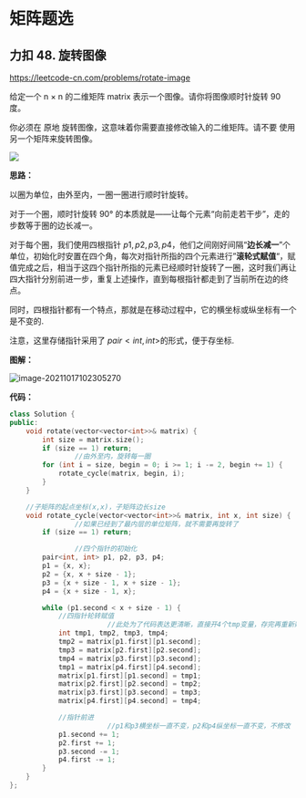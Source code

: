 # 矩阵题选

## 力扣 48. 旋转图像

https://leetcode-cn.com/problems/rotate-image

给定一个 n × n 的二维矩阵 matrix 表示一个图像。请你将图像顺时针旋转 90 度。

你必须在 原地 旋转图像，这意味着你需要直接修改输入的二维矩阵。请不要 使用另一个矩阵来旋转图像。

![](https://cjpark-1304138896.cos.ap-guangzhou.myqcloud.com/note_img/20211017102249.png)

**思路：**

以圈为单位，由外至内，一圈一圈进行顺时针旋转。

对于一个圈，顺时针旋转 90° 的本质就是——让每个元素“向前走若干步”，走的步数等于圈的边长减一。

对于每个圈，我们使用四根指针 $p1,p2,p3,p4$，他们之间刚好间隔“**边长减一**”个单位，初始化时安置在四个角，每次对指针所指的四个元素进行”**滚轮式赋值**“，赋值完成之后，相当于这四个指针所指的元素已经顺时针旋转了一圈，这时我们再让四大指针分别前进一步，重复上述操作，直到每根指针都走到了当前所在边的终点。

同时，四根指针都有一个特点，那就是在移动过程中，它的横坐标或纵坐标有一个是不变的.

注意，这里存储指针采用了 $pair<int,int>$的形式，便于存坐标.

**图解：**

![image-20211017102305270](C:/Users/Techn/AppData/Roaming/Typora/typora-user-images/image-20211017102305270.png)

**代码：**

```cpp
class Solution {
public:
    void rotate(vector<vector<int>>& matrix) {
        int size = matrix.size();
        if (size == 1) return;
				//由外至内，旋转每一圈
        for (int i = size, begin = 0; i >= 1; i -= 2, begin += 1) {
            rotate_cycle(matrix, begin, i);
        }
    }

    //子矩阵的起点坐标(x,x)，子矩阵边长size
    void rotate_cycle(vector<vector<int>>& matrix, int x, int size) {
				//如果已经到了最内层的单位矩阵，就不需要再旋转了
        if (size == 1) return;

				//四个指针的初始化
        pair<int, int> p1, p2, p3, p4;
        p1 = {x, x};
        p2 = {x, x + size - 1};
        p3 = {x + size - 1, x + size - 1};
        p4 = {x + size - 1, x};

        while (p1.second < x + size - 1) {
            //四指针轮转赋值
						//此处为了代码表达更清晰，直接开4个tmp变量，存完再重新赋值，而不是使用覆盖式赋值
            int tmp1, tmp2, tmp3, tmp4;
            tmp2 = matrix[p1.first][p1.second];
            tmp3 = matrix[p2.first][p2.second];
            tmp4 = matrix[p3.first][p3.second];
            tmp1 = matrix[p4.first][p4.second];
            matrix[p1.first][p1.second] = tmp1;
            matrix[p2.first][p2.second] = tmp2;
            matrix[p3.first][p3.second] = tmp3;
            matrix[p4.first][p4.second] = tmp4;

            //指针前进
						//p1和p3横坐标一直不变，p2和p4纵坐标一直不变，不修改
            p1.second += 1;
            p2.first += 1;
            p3.second -= 1;
            p4.first -= 1;
        }
    }
};
```